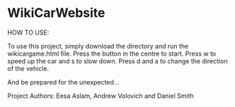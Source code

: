 # WikiCarWebsite
HOW TO USE:

To use this project, simply download the directory and run the wikicargame.html file. Press the button in the centre to start. Press w to speed up the car and s to slow down. Press d and a to change the direction of the vehicle.

And be prepared for the unexpected...

Project Authors: Eesa Aslam, Andrew Volovich and Daniel Smith
